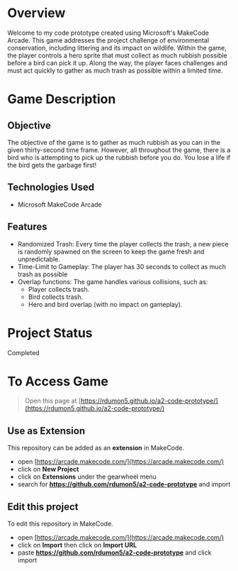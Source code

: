  # Overview
  Welcome to my code prototype created using Microsoft's MakeCode Arcade. This game addresses the      project challenge of environmental conservation, including littering and its impact on wildlife.       Within the game, the player controls a hero sprite that must collect as much rubbish possible       before a bird can pick it up. Along the way, the player faces challenges and must act quickly to gather as much trash as possible within a limited time.
# Game Description 
## Objective
  The objective of the game is to gather as much rubbish as you can in the given thirty-second time frame. However, all throughout the game, there is a bird who is attempting to pick up the rubbish before you do. You lose a life if the bird gets the garbage first! 
## Technologies Used
 - Microsoft MakeCode Arcade
## Features
- Randomized Trash: Every time the player collects the trash, a new piece is randomly spawned on the screen to keep the game fresh and unpredictable.
- Time-Limit to Gameplay: The player has 30 seconds to collect as much trash as possible 
- Overlap functions: The game handles various collisions, such as:
  - Player collects trash.
  - Bird collects trash.
  - Hero and bird overlap (with no impact on gameplay).
# Project Status
  Completed

# To Access Game
> Open this page at [https://rdumon5.github.io/a2-code-prototype/](https://rdumon5.github.io/a2-code-prototype/)

## Use as Extension

This repository can be added as an **extension** in MakeCode.

* open [https://arcade.makecode.com/](https://arcade.makecode.com/)
* click on **New Project**
* click on **Extensions** under the gearwheel menu
* search for **https://github.com/rdumon5/a2-code-prototype** and import

## Edit this project 

To edit this repository in MakeCode.

* open [https://arcade.makecode.com/](https://arcade.makecode.com/)
* click on **Import** then click on **Import URL**
* paste **https://github.com/rdumon5/a2-code-prototype** and click import
